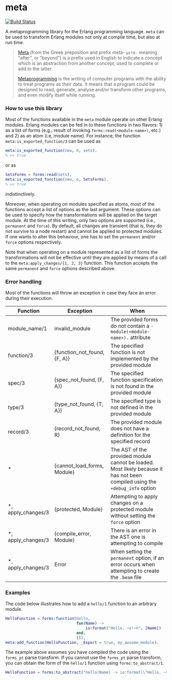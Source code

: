 meta
====
[![Build Status](https://travis-ci.org/efcasado/meta.svg?branch=master)](https://travis-ci.org/efcasado/meta)


A metaprogramming library for the Erlang programming language. `meta` can be used to
transform Erlang modules not only at compile time, but also at run time.

> [Meta](http://en.wikipedia.org/wiki/Meta)
> (from the Greek preposition and prefix meta- `μετά-` meaning "after", or "beyond")
> is a prefix used in English to indicate a concept which is an abstraction from another
> concept, used to complete or add to the latter.
>
> [Metaprogramming](http://en.wikipedia.org/wiki/Metaprogramming)
> is the writing of computer programs with the ability to treat
> programs as their data. It means that a program could be designed to read, generate,
> analyse and/or transform other programs, and even modify itself while running.


### How to use this library

Most of the functions available in the `meta` module operate on other Erlang modules.
Erlang modules can be fed in to these functions in two flavors: 1) as a list of forms
(e.g., result of invoking `forms:read(<module-name>)`, etc.) and 2) as an atom (i.e,
module name). For instance, the function `meta:is_exported_function/3` can be used
as

```erl
meta:is_exported_function(new, 0, sets).
% => true
```

or as

```erl
SetsForms = forms:read(sets),
meta:is_exported_function(new, o, SetsForms).
% => true
```

indistinctively.


Moreover, when operating on modules specified as atoms, most of the functions
accept a list of options as the last argument. These options can be used to
specify how the transformations will be applied on the target module. At the
time of this writing, only two options are supported (i.e., `permanent` and
`force`). By default, all changes are transient (that is, they do not survive
to a node restart) and cannot be applied to protected modules. If one wants
to alter this behaviour, one has to set the `permanent` and/or `force` options
respectively.

Note that when operating on a module represented as a list of forms the
transformations will not be effective until they are applied by means of a
call to the `meta:apply_changes/{1, 2, 3}` function. This function accepts
the same `permanent` and `force` options described above.

### Error handling

Most of the functions will throw an exception in case they face an error
during their execution.

| Function           | Exception                    | When                                  |
| ------------------ | ---------------------------- | ------------------------------------- |
| module_name/1      | invalid_module               | The provided forms do not contain a `-module(<module-name>).` attribute  |
| function/3         | {function_not_found, {F, A}} | The specified function is not implemented by the provided module         |
| spec/3             | {spec_not_found, {F, A}}     | The specified function specification is not found in the provided module |
| type/3             | {type_not_found, {T, A}}     | The specified type is not defined in the provided module                 |
| record/3           | {record_not_found, R}        | The provided module does not have a definition for the specified record  |
| *                  | {cannot_load_forms, Module}  | The AST of the provided module cannot be loaded. Most likely because it has not been compiled using the `+debug_info` option |
| *, apply_changes/3 | {protected, Module}          | Attempting to apply changes on a protected module without setting the `force` option                                       |
| *, apply_changes/3 | {compile_error, Module}      | There is an error in the AST one is attempting to compile                |
| *, apply_changes/3 | Error                        | When setting the `permanent` option, if an error occurs when attempting to create the `.beam` file                              |

### Examples

The code below illustrates how to add a `hello/1` function to an arbitrary
module.

```erl
HelloFunction = forms:function(hello,
                               fun(Name) ->
                                   io:format("Hello, ~s!~n", [Name])
                               end,
                               []),
meta:add_function(HelloFunction, _Export = true, my_awsome_module).
```

The example above assumes you have compiled the code using the `forms_pt` parse
transform. If you cannot use the `forms_pt` parse transform, you can obtain the
form of the `hello/1` function using `forms:to_abstract/1`.

```erl
HelloFunction = forms:to_abstract("hello(Name) -> io:format(\"Hello, ~s!~n\", [Name]).").
```
